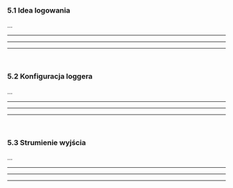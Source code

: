 ### 5.1 Idea logowania
...

---
---
---
&nbsp;
### 5.2 Konfiguracja loggera
...

---
---
---
&nbsp;
### 5.3 Strumienie wyjścia
...

---
---
---
&nbsp;

